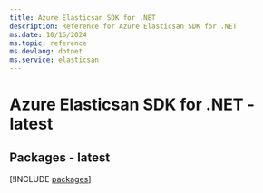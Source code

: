 ```yaml
---
title: Azure Elasticsan SDK for .NET
description: Reference for Azure Elasticsan SDK for .NET
ms.date: 10/16/2024
ms.topic: reference
ms.devlang: dotnet
ms.service: elasticsan
---
```

# Azure Elasticsan SDK for .NET - latest
## Packages - latest
[!INCLUDE [packages](elasticsan-index.md)]